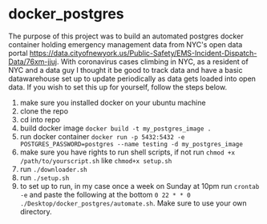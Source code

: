 # docker_postgres

The purpose of this project was to build an automated postgres docker container holding emergency management data from NYC's open data portal https://data.cityofnewyork.us/Public-Safety/EMS-Incident-Dispatch-Data/76xm-jjuj.
With coronavirus cases climbing in NYC, as a resident of NYC and a data guy I thought it be good to track data and have a basic datawarehouse set up to update periodically as data gets loaded into open data. If you wish to set this up for yourself, follow the steps below.

1. make sure you installed docker on your ubuntu machine
2. clone the repo
3. cd into repo
4. build docker image `docker build -t my_postgres_image .`
5. run docker container `docker run -p 5432:5432 -e POSTGRES_PASSWORD=postgres --name testing -d my_postgres_image`
6. make sure you have rights to run shell scripts, if not run `chmod +x /path/to/yourscript.sh` like `chmod+x setup.sh`
7. run `./downloader.sh`
8. run `./setup.sh`
9. to set up to run, in my case once a week on Sunday at 10pm run `crontab -e` and paste the following at the bottom `0 22 * * 0 ./Desktop/docker_postgres/automate.sh`. Make sure to use your own directory.
 
